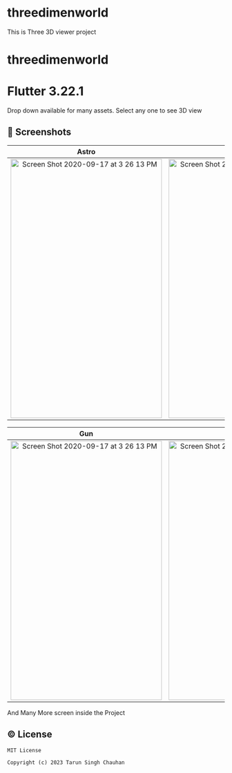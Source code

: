 # threedimenworld


This is Three 3D viewer project

# threedimenworld
# Flutter 3.22.1

Drop down available for many assets. Select any one to see 3D view

## 📱 Screenshots


| Astro                                              |                                                   Buildozer                                      |
|:----------------------------------------------------------------------------------------------------------------------:|:--------------------------------------------------------------------------------------------------------------:|
| <img width="350" height="600" alt="Screen Shot 2020-09-17 at 3 26 13 PM" src="https://github.com/tarunchauhan97/threedimenworld/assets/30916033/a14f1df1-dd95-401f-a6cb-6d45383b8619">|<img width="350" height="600" alt="Screen Shot 2020-09-17 at 3 35 48 PM" src="https://github.com/tarunchauhan97/threedimenworld/assets/30916033/ad381de2-7660-49fd-a826-ed69a403c9a8">|




|  Gun                                        |                                                   Building                                  |
|:----------------------------------------------------------------------------------------------------------------------:|:--------------------------------------------------------------------------------------------------------------:|
| <img width="350" height="600" alt="Screen Shot 2020-09-17 at 3 26 13 PM" src="https://github.com/tarunchauhan97/threedimenworld/assets/30916033/99467445-4be1-49c2-8feb-1a803413bb19">|<img width="350" height="600" alt="Screen Shot 2020-09-17 at 3 35 48 PM" src="https://github.com/tarunchauhan97/threedimenworld/assets/30916033/90e7e1a7-eaaf-4b31-a39a-9971703c3f30">|



And Many More screen inside the Project

## © License 

```
MIT License

Copyright (c) 2023 Tarun Singh Chauhan
